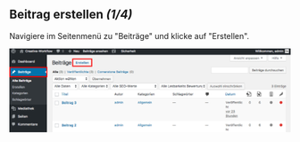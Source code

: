 ## Beitrag erstellen *(1/4)*

Navigiere im Seitenmenü zu "Beiträge" und klicke auf "Erstellen".

![image](./assets/create.jpg)
